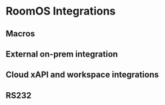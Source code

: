 # RoomOS Integrations

## Macros

## External on-prem integration

## Cloud xAPI and workspace integrations

## RS232